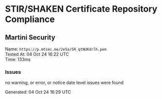 # STIR/SHAKEN Certificate Repository Compliance

## Martini Security

Name: `https://p.mtsec.me/2e5a/SR_qtNUKdrlh.pem`\
Tested At: 04 Oct 24 16:22 UTC\
Time: 133ms

### Issues

no warning, or error, or notice date level issues were found

Generated: 04 Oct 24 16:29 UTC